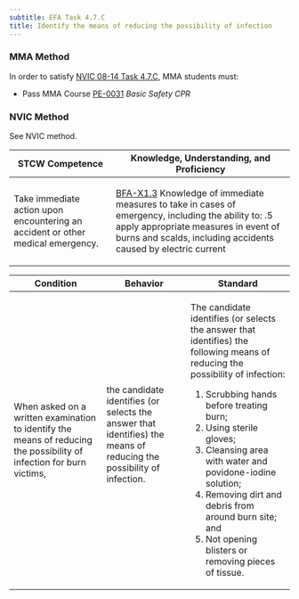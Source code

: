 ```yaml
---
subtitle: EFA Task 4.7.C 
title: Identify the means of reducing the possibility of infection
---
```



### MMA Method

In order to satisfy  [NVIC 08-14  Task  4.7.C]({{site.baseurl}}/assets/images/nvic-08-14.pdf), MMA students must:

* Pass MMA Course [PE-0031]( {{site.baseurl}}/courses/PE-0031) *Basic Safety CPR*


### NVIC Method

<a onclick="togglevisibility('nvic_methods')" >See NVIC method.</a>

<div id='nvic_methods' class='hide'>

<table>
<thead>
<tr>
<th class='forty'> STCW Competence </th>
<th class='sixty'> Knowledge, Understanding, and Proficiency </th>
</tr>
</thead>




<tbody>
<tr><td markdown='1'>

Take immediate action upon encountering an accident or other medical emergency.

</td><td markdown='1'>

[BFA-X1.3](../../tables/613.html#BFA-X1.3) Knowledge of immediate measures to take in cases of emergency, including the ability to:
.5  apply appropriate measures in event of burns and scalds, including accidents caused by electric current

</td></tr>


</tbody>
</table>


<table>
<thead>
<tr><th class='twenty'>  Condition </th><th class='twenty'> Behavior </th><th  class='sixty'>Standard </th></tr>
</thead>
<tbody >



<tr><td markdown='1'>

When asked on a written examination to identify the means of reducing the possibility of infection for burn victims,

</td><td markdown='1'>

the candidate identifies (or selects the answer that identifies) the means of reducing the possibility of infection.

<br>

<div class="tooltip">
<span class="tooltiptext">
</span>
</div>


</td><td markdown='1'>

The candidate identifies (or selects the answer that identifies) the following means of reducing the possibility of infection:
 
1.  Scrubbing hands before treating burn; 
2.  Using sterile gloves; 
3.  Cleansing area with water and povidone-iodine solution; 
4.  Removing dirt and debris from around burn site; and 
5.  Not opening blisters or removing pieces of tissue.

</td></tr>
</tbody>
</table>
</div>
